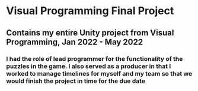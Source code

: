 # Visual Programming Final Project
## Contains my entire Unity project from Visual Programming, Jan 2022 - May 2022
### I had the role of lead programmer for the functionality of the puzzles in the game. I also served as a producer in that I worked to manage timelines for myself and my team so that we would finish the project in time for the due date
